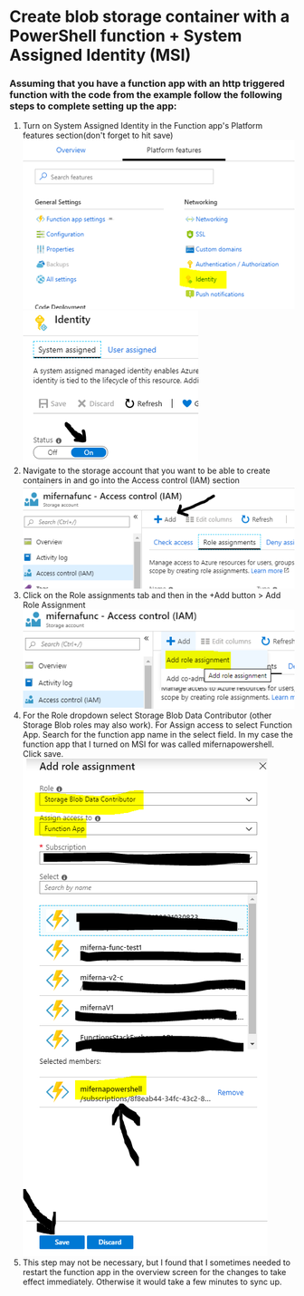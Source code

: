 # Create blob storage container with a PowerShell function + System Assigned Identity (MSI)

### Assuming that you have a function app with an http triggered function with the code from the example follow the following steps to complete setting up the app:

1. Turn on System Assigned Identity in the Function app's Platform features section(don't forget to hit save)
![Image1](https://github.com/MiguelFernandez/AzurePowershellFunctionsV2Examples/blob/master/MSI_Storage_CreateBlobCont_Functionv2/img/screen1.PNG)
![Image2](https://github.com/MiguelFernandez/AzurePowershellFunctionsV2Examples/blob/master/MSI_Storage_CreateBlobCont_Functionv2/img/screen2.PNG)
2. Navigate to the storage account that you want to be able to create containers in and go into the Access control (IAM) section
![Image3](https://github.com/MiguelFernandez/AzurePowershellFunctionsV2Examples/blob/master/MSI_Storage_CreateBlobCont_Functionv2/img/screen3.PNG)
3. Click on the Role assignments tab and then in the +Add button > Add Role Assignment
![Image4](https://github.com/MiguelFernandez/AzurePowershellFunctionsV2Examples/blob/master/MSI_Storage_CreateBlobCont_Functionv2/img/screen4.PNG)
4. For the Role dropdown select Storage Blob Data Contributor (other Storage Blob roles may also work). For Assign access to select Function App. Search for the function app name in the select field. In my case the function app that I turned on MSI for was called mifernapowershell. Click save.
![Image5](https://github.com/MiguelFernandez/AzurePowershellFunctionsV2Examples/blob/master/MSI_Storage_CreateBlobCont_Functionv2/img/screen5.PNG)
5. This step may not be necessary, but I found that I sometimes needed to restart the function app in the overview screen for the changes to take effect immediately. Otherwise it would take a few minutes to sync up.
